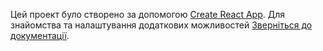 Цей проект було створено за допомогою
[Create React App](https://github.com/facebook/create-react-app). Для знайомства
та налаштування додаткових можливостей
[Зверніться до документації](https://facebook.github.io/create-react-app/docs/getting-started).
